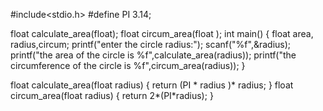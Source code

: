 

#include<stdio.h>
#define PI 3.14;

float calculate_area(float);
float circum_area(float );
int main()
{
float area, radius,circum;
printf("enter the circle radius:");
scanf("%f",&radius);
printf("the area of the circle is %f",calculate_area(radius));
printf("the circumference of the circle is %f",circum_area(radius));
}

float calculate_area(float radius)
{
    return (PI * radius )* radius;
}
float circum_area(float radius)
{
    return 2*(PI*radius);
    }
